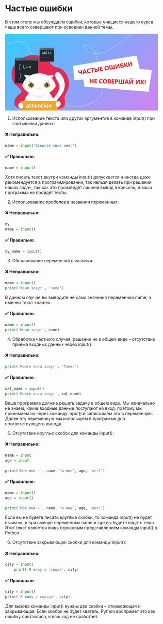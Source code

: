 # Частые ошибки

В этом степе мы обсуждаем ошибки, которые учащиеся нашего курса чаще всего совершают при освоении данной темы.

!["Dbeaver"](/stepic/beginers/1%20input_output/2_2/image6.png)

1. Использование текста или других аргументов в команде input() при считывании данных:

#### ❌ Неправильно:

```python
name = input('Введите свое имя:')
```

#### ✅ Правильно:

```python
name = input()
```

Хотя писать текст внутри команды input() допускается и иногда даже рекомендуется в программировании, так нельзя делать
при решении наших задач, так как это произведёт лишний вывод в консоль, и ваша программа не пройдёт тесты.

2. Использование пробелов в названии переменных:

#### ❌ Неправильно:

```python
my
name = input()
```

#### ✅ Правильно:

```python
my_name = input()
```

3. Оборачивание переменной в кавычки:

#### ❌ Неправильно:

```python
name = input()
print('Меня зовут', 'name')
```

В данном случае вы выводите не само значения переменной name, а именно текст «name».

#### ✅ Правильно:

```python
name = input()
print('Меня зовут', name)
```

4. Обработка частного случая, решение не в общем виде – отсутствие приёма входных данных через input():

#### ❌ Неправильно:

```python
print('Моего кота зовут', 'Томас')
```

#### ✅ Правильно:

```python
cat_name = input()
print('Моего кота зовут', cat_name)
```

Ваша программа должна решать задачу в общем виде. Мы изначально не знаем, какие входные данные поступают на вход,
поэтому мы принимаем их через команду input() и записываем это в переменную. Далее эту переменную мы используем в
программе для соответствующего вывода.

5. Отсутствие круглых скобок для команды input():

#### ❌ Неправильно:

```python
name = input
age = input

print('Мое имя –', name, 'и мне', age, 'лет!')
```

#### ✅ Правильно:

```python
name = input()
age = input()

print('Мое имя –', name, 'и мне', age, 'лет!')
```

Если вы не будете писать круглые скобки, то команда input() не будет вызвана, и при выводе переменных name и age вы
будете видеть текст <built-in function input>. Этот текст является лишь строковым представлением команды input() в
Python.

6. Отсутствие закрывающей скобки для команды input():

#### ❌ Неправильно:

```python
city = input(
    print('Я живу в городе', city)
```

#### ✅ Правильно:

```python
city = input()
print('Я живу в городе', city)
```

Для вызова команды input() нужны две скобки – открывающая и закрывающая. Если скобок не будет хватать, Python воспримет
это как ошибку синтаксиса, и ваш код не сработает.

